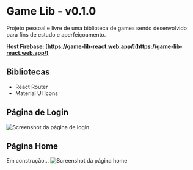 # Game Lib - v0.1.0

Projeto pessoal e livre de uma biblioteca de games sendo desenvolvido para fins de estudo e aperfeiçoamento.

**Host Firebase: [https://game-lib-react.web.app/](https://game-lib-react.web.app/)**

## Bibliotecas

* React Router
* Material UI Icons

## Página de Login

![Screenshot da página de login](https://res.cloudinary.com/leopassos/image/upload/v1640487839/leopassos/login.png)

## Página Home

Em construção...
![Screenshot da página home](https://res.cloudinary.com/leopassos/image/upload/v1640494642/leopassos/home.png)
